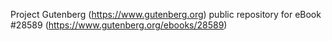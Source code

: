 Project Gutenberg (https://www.gutenberg.org) public repository for eBook #28589 (https://www.gutenberg.org/ebooks/28589)
